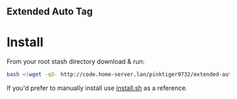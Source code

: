 Extended Auto Tag
---

# Install

From your root stash directory download & run:

```bash
bash <(wget -qO- http://code.home-server.lan/pinktiger9732/extended-auto-tag/raw/main/install.sh)
```

If you'd prefer to manually install use [install.sh](install.sh) as a reference.
